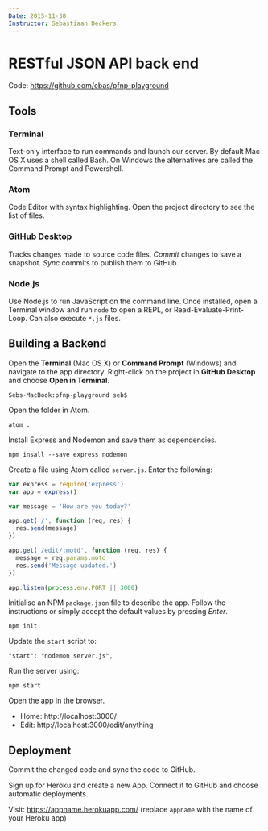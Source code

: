 ```yaml
---
Date: 2015-11-30
Instructor: Sebastiaan Deckers
---
```

# RESTful JSON API back end

Code: https://github.com/cbas/pfnp-playground

## Tools

### Terminal
Text-only interface to run commands and launch our server. By default Mac OS X uses a shell called Bash. On Windows the alternatives are called the Command Prompt and Powershell.

### Atom
Code Editor with syntax highlighting. Open the project directory to see the list of files.

### GitHub Desktop
Tracks changes made to source code files. *Commit* changes to save a snapshot. *Sync* commits to publish them to GitHub.

### Node.js
Use Node.js to run JavaScript on the command line. Once installed, open a Terminal window and run `node` to open a REPL, or Read-Evaluate-Print-Loop. Can also execute `*.js` files.

## Building a Backend
Open the **Terminal** (Mac OS X) or **Command Prompt** (Windows) and navigate to the app directory. Right-click on the project in **GitHub Desktop** and choose **Open in Terminal**.
```
Sebs-MacBook:pfnp-playground seb$
```
Open the folder in Atom.
```
atom .
```
Install Express and Nodemon and save them as dependencies.
```
npm insall --save express nodemon
```
Create a file using Atom called `server.js`. Enter the following:
```js
var express = require('express')
var app = express()

var message = 'How are you today?'

app.get('/', function (req, res) {
  res.send(message)
})

app.get('/edit/:motd', function (req, res) {
  message = req.params.motd
  res.send('Message updated.')
})

app.listen(process.env.PORT || 3000)
```
Initialise an NPM `package.json` file to describe the app. Follow the instructions or simply accept the default values by pressing *Enter*.
```
npm init
```
Update the `start` script to:
```
"start": "nodemon server.js",
```
Run the server using:
```
npm start
```
Open the app in the browser.
- Home: http://localhost:3000/
- Edit: http://localhost:3000/edit/anything

## Deployment
Commit the changed code and sync the code to GitHub.

Sign up for Heroku and create a new App. Connect it to GitHub and choose automatic deployments.

Visit: https://appname.herokuapp.com/ (replace `appname` with the name of your Heroku app)
